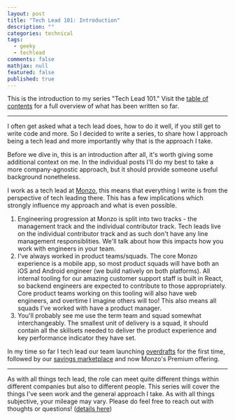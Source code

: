 ```yaml
---
layout: post
title: "Tech Lead 101: Introduction"
description: ""
categories: technical
tags:
  - geeky
  - techlead
comments: false
mathjax: null
featured: false
published: true
---
```


This is the introduction to my series "Tech Lead 101." Visit the [table of contents]({{site.url}}/technical/tech-lead-101) for a full overview of what has been written so far.

----

I often get asked what a tech lead does, how to do it well, if you still get to write code and more. So I decided to write a series, to share how I approach being a tech lead and more importantly why that is the approach I take.

Before we dive in, this is an introduction after all, it's worth giving some additional context on me. In the individual posts I'll do my best to take a more company-agnostic approach, but it should provide someone useful background nonetheless.

I work as a tech lead at [Monzo](https://monzo.com/), this means that everything I write is from the perspective of tech leading there. This has a few implications which strongly influence my approach and what is even possible.

1. Engineering progression at Monzo is split into two tracks - the management track and the individual contributor track. Tech leads live on the individual contributor track and as such don't have any line management responsiblities. We'll talk about how this impacts how you work with engineers in your team.
2. I've always worked in product teams/squads. The core Monzo experience is a mobile app, so most product squads will have both an iOS and Android engineer (we build natively on both platforms). All internal tooling for our amazing customer support staff is built in React, so backend engineers are expected to contribute to those appropriately. Core product teams working on this tooling will also have web engineers, and overtime I imagine others will too! This also means all squads I've worked with have a product manager.
3. You'll probably see me use the term team and squad somewhat interchangeably. The smallest unit of delivery is a squad, it should contain all the skillsets needed to deliver the product experience and key performance indicator they have set.

In my time so far I tech lead our team launching [overdrafts](https://monzo.com/blog/2018/04/09/making-overdrafts-available) for the first time, followed by our [savings marketplace](https://monzo.com/blog/2019/04/26/savings-marketplace) and now Monzo's Premium offering.

----

As with all things tech lead, the role can meet quite different things within different companies but also to different people. This series will cover the things I've seen work and the general approach I take. As with all things subjective, your mileage may vary. Please do feel free to reach out with thoughts or questions! ([details here]({{site.url}}/about))

